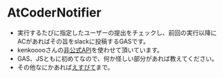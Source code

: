 # AtCoderNotifier
* 実行するたびに指定したユーザーの提出をチェックし、前回の実行以降にACがあればその旨をslackに投稿するGASです。
* kenkooooさんの[非公式API](https://github.com/kenkoooo/AtCoderProblems/)を使わせて頂いています。
* GAS、JSともに初めてなので、何か怪しい部分があれば教えてください。
* その他なにかあれば[えすびて](https://twitter.com/nbit0125)まで。
